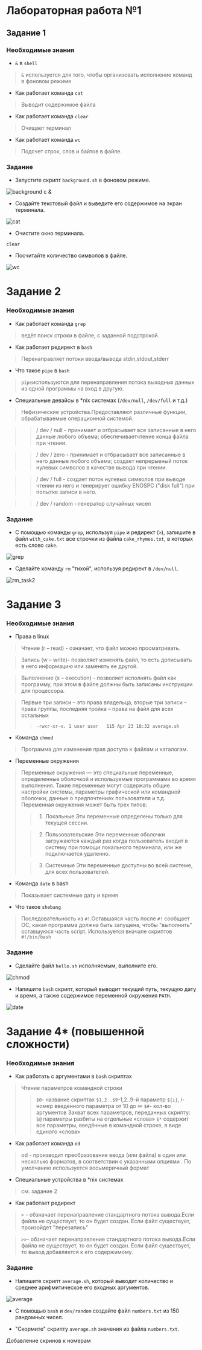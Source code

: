 # Лабораторная работа №1

## Задание 1

### Необходимые знания

* `&` в `shell`

> `&` используется для того, чтобы организовать исполнение команд в фоновом режиме

* Как работает команда `cat`

> Выводит содержимое файла

* Как работает команда `clear`

> Очищает терминал

* Как работает команда `wc`

> Подсчет строк, слов и байтов в файле.


### Задание

* Запустите скрипт `background.sh` в фоновом режиме.

![background с &](pics/background.png)

* Создайте текстовый файл и выведите его содержимое на экран терминала.

![cat](pics/cat.png)

* Очистите окно терминала.

`clear`

* Посчитайте количество символов в файле.

![wc](pics/wc.png)

# Задание 2

### Необходимые знания

* Как работает команда `grep`

> ведёт поиск строки в файле, с заданной подстрокой.

* Как работает редирект в `bash`

> Перенаправляет потоки ввода/вывода stdin,stdout,stderr 

* Что такое `pipe` в `bash`

> `pipe`используются для перенаправления потока выходных данных из одной программы на вход в другую.

* Специальные девайсы в *nix системах (`/dev/null`, `/dev/full` и т.д.)

> Нефизические устройства.Предоставляют различные функции, обрабатываемые операционной системой.

>>/ dev / null  - принимает и отбрасывает все записанные в него данные любого объема; обеспечиваетчтение конца файла при чтении.

>>/ dev / zero  - принимает и отбрасывает все записанные в него данные любого объема; создает непрерывный поток нулевых символов в качестве вывода при чтении.

>>/ dev / full  - создает поток нулевых символов при выводе чтении из него и генерирует ошибку ENOSPC ("disk full") при попытке записи в него.

>>/ dev / random - генератор случайных чисел


### Задание

* С помощью команды `grep`, используя `pipe` и редирект (`>`), запишите в файл `with_cake.txt` все строчки из файла `cake_rhymes.txt`, в которых есть слово `cake`.

![grep](pics/grep.png)

* Сделайте команду `rm` "тихой", используя редирект в `/dev/null`.

![rm_task2](pics/rm_task2.png)

# Задание 3

### Необходимые знания

* Права в linux

>Чтение (r – read) - означает, что файл можно просматривать. 

>Запись (w – write)- позволяет изменять файл, то есть дописывать в него информацию или заменять ее другой.

>Выполнение (x – execution) - позволяет исполнять файл как программу, при этом в файле должны быть записаны инструкции для процессора.

>Первые три записи – это права владельца, вторые три записи – права группы, последняя тройка – права на файл для всех остальных
>> `-rwxr-xr-x. 1 user user   115 Apr 23 18:32 average.sh`

* Команда `chmod`

> Программа для изменения прав доступа к файлам и каталогам.

* Переменные окружения

>Переменные окружения — это специальные переменные, определенные оболочкой и используемые программами во время выполнения.
>Такие переменные могут содержать общие настройки системы, параметры графической или командной оболочки, данные о предпочтениях пользователя и т.д. 
>Переменная окружения может быть трех типов:
>
>>1. Локальные
>    Эти переменные определены только для текущей сессии. 
>
>>2. Пользовательские
>    Эти переменные оболочки загружаются каждый раз когда пользователь входит в систему при помощи локального терминала, или же подключается удаленно.
>
>>3. Системные
>    Эти переменные доступны во всей системе, для всех пользователей.

* Команда `date` в bash
> Показывает системные дату и время

* Что такое `shebang`
> Последовательность из `#!`.Оставшаяся часть после `#!` сообщает ОС, какая программа должна быть запущена, чтобы "выполнить" оставшуюся часть script.
> Используется вначале скриптов `#!/bin/bash`

### Задание

* Сделайте файл `hello.sh` исполняемым, выполните его.

![chmod](pics/chmod_task3.png)

* Напишите `bash` скрипт, который выводит текущий путь, текущую дату и время, а также содержимое переменной окружения `PATH`.

![date](pics/date_task3.png)

# Задание 4\* (повышенной сложности)

### Необходимые знания

* Как работать с аргументами в `bash` скриптах

>Чтение параметров командной строки
>>`$0`- название скриптах
>>`$1,2..$9`-1,2..9-й параметр
>>`${i}`, i- номер введенного параметра от 10 до ∞
>>`$#`- кол-во аргументов
>>Захват всех параметров, переданных скрипту:
>>`$@`  параметры разбиты на отдельные «слова»
>>`$*`  содержит все параметры, введённые в командной строке, в виде единого «слова»

* Как работает команда `od`

>od - производит преобразование ввода (или файла) в один или несколько форматов, в соответствии с указанными опциями . 
>По умолчанию используется восьмеричный формат

* Специальные устройства в *nix системах

>см. задание 2

* Как работает редирект

> `>` - обзначает перенаправление стандартного потока вывода.Если файла не существует, то он будет создан. Если файл существует, произойдет "перезапись"

> `>>`- обзначает перенаправление стандартного потока вывода.Если файла не существует, то он будет создан. Если файл существует, то вывод добавляется к его содержимому.

### Задание

* Напишите скрипт `average.sh`, который выводит количество и среднее арифмитическое его входных аргументов.

![average](pics/average.png)

* С помощью `bash` и `dev/random` создайте файл `numbers.txt` из 150 рандомных чисел.

* "Скормите" скрипту `average.sh` значения из файла `numbers.txt`.

Добавление скринов к номерам